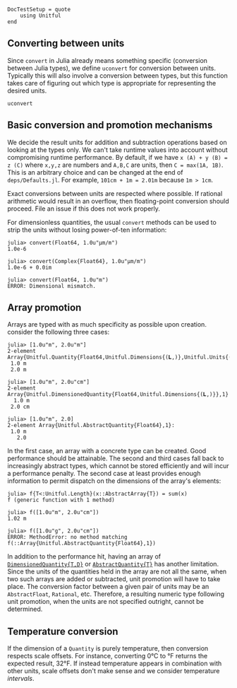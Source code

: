 ```@meta
DocTestSetup = quote
    using Unitful
end
```

## Converting between units

Since `convert` in Julia already means something specific (conversion between
Julia types), we define `uconvert` for conversion between units. Typically
this will also involve a conversion between types, but this function takes care
of figuring out which type is appropriate for representing the desired units.

```@docs
uconvert
```

## Basic conversion and promotion mechanisms

We decide the result units for addition and subtraction operations based
on looking at the types only. We can't take runtime values into account
without compromising runtime performance. By default, if we have
`x (A) + y (B) = z (C)` where `x,y,z` are numbers and `A,B,C` are units,
then `C = max(1A, 1B)`. This is an arbitrary choice and can be changed at the
end of `deps/Defaults.jl`. For example, `101cm + 1m = 2.01m` because `1m > 1cm`.

Exact conversions between units are respected where possible. If rational
arithmetic would result in an overflow, then floating-point conversion should
proceed. File an issue if this does not work properly.

For dimensionless quantities, the usual `convert` methods can be
used to strip the units without losing power-of-ten information:

```jldoctest
julia> convert(Float64, 1.0u"μm/m")
1.0e-6

julia> convert(Complex{Float64}, 1.0u"μm/m")
1.0e-6 + 0.0im

julia> convert(Float64, 1.0u"m")
ERROR: Dimensional mismatch.
```

## Array promotion

Arrays are typed with as much specificity as possible upon creation. consider
the following three cases:

```jldoctest
julia> [1.0u"m", 2.0u"m"]
2-element Array{Unitful.Quantity{Float64,Unitful.Dimensions{(𝐋,)},Unitful.Units{(m,)}},1}:
 1.0 m
 2.0 m

julia> [1.0u"m", 2.0u"cm"]
2-element Array{Unitful.DimensionedQuantity{Float64,Unitful.Dimensions{(𝐋,)}},1}:
  1.0 m
 2.0 cm

julia> [1.0u"m", 2.0]
2-element Array{Unitful.AbstractQuantity{Float64},1}:
 1.0 m
   2.0
```

In the first case, an array with a concrete type can be created. Good
performance should be attainable. The second and third cases fall back to
increasingly abstract types, which cannot be stored efficiently and will
incur a performance penalty. The second case at least provides enough information
to permit dispatch on the dimensions of the array's elements:

```jldoctest
julia> f{T<:Unitful.Length}(x::AbstractArray{T}) = sum(x)
f (generic function with 1 method)

julia> f([1.0u"m", 2.0u"cm"])
1.02 m

julia> f([1.0u"g", 2.0u"cm"])
ERROR: MethodError: no method matching f(::Array{Unitful.AbstractQuantity{Float64},1})
```

In addition to the performance hit, having an array of
[`DimensionedQuantity{T,D}`](@ref) or [`AbstractQuantity{T}`](@ref) has
another limitation. Since the units of the quantities held in the array are not
all the same, when two such arrays are added or subtracted, unit promotion will
have to take place. The conversion factor between a given pair of units may be
an `AbstractFloat`, `Rational`, etc. Therefore, a resulting numeric type
following unit promotion, when the units are not specified outright,
cannot be determined.

<!-- ```jldoctest
julia> Unitful.Length{Float64}[1u"m"] + Unitful.Length{Float64}[1u"cm"]
``` -->

## Temperature conversion

If the dimension of a `Quantity` is purely temperature, then conversion
respects scale offsets. For instance, converting 0°C to °F returns the expected
result, 32°F. If instead temperature appears in combination with other units,
scale offsets don't make sense and we consider temperature *intervals*.
